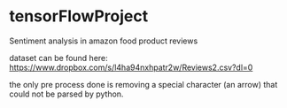 # tensorFlowProject
Sentiment analysis in amazon food product reviews



dataset can be found here:
https://www.dropbox.com/s/l4ha94nxhpatr2w/Reviews2.csv?dl=0


the only pre process done is removing a special character (an arrow) that could not be parsed by python.
